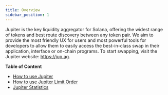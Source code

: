 ```yaml
---
title: Overview
sidebar_position: 1
---
```


Jupiter is the key liquidity aggregator for Solana, offering the widest range of tokens and best route discovery between any token pair.
We aim to provide the most friendly UX for users and most powerful tools for developers to allow them to easily access the best-in-class swap in their application, interface or on-chain programs.
To start swapping, visit the Jupiter website: https://jup.ag.

**Table of Content**

- [How to use Jupiter](/how-to-use.md)
- [How to use Jupiter Limit Order](/limit-order-guide.md)
- [Jupiter Statistics](/stats.md)